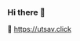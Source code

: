 ### Hi there 👋

🔭 https://utsav.click 
<!--
**utsavhtalati/utsavhtalati** is a ✨ _special_ ✨ repository because its `README.md` (this file) appears on your GitHub profile.

Here are some ideas to get you started:

- 🔭 I’m currently working on a MERN-blog 
- 🌱 I’m currently learning Computer Science and Economics
-->
